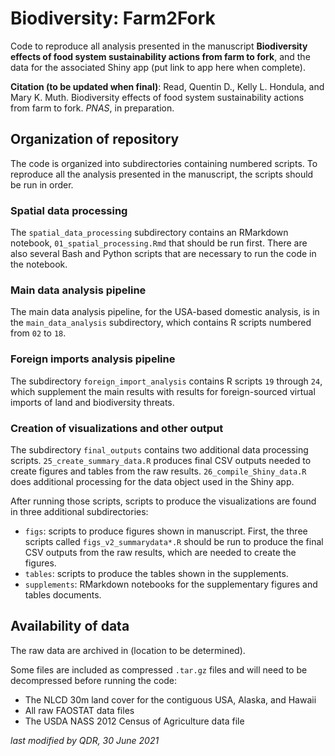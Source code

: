 # Biodiversity: Farm2Fork

Code to reproduce all analysis presented in the manuscript **Biodiversity effects of food system sustainability actions from farm to fork**, and the data for the associated Shiny app (put link to app here when complete).

**Citation (to be updated when final)**: Read, Quentin D., Kelly L. Hondula, and Mary K. Muth. Biodiversity effects of food system sustainability actions from farm to fork. *PNAS*, in preparation.

## Organization of repository

The code is organized into subdirectories containing numbered scripts. To reproduce all the analysis presented in the manuscript, the scripts should be run in order.

### Spatial data processing

The `spatial_data_processing` subdirectory contains an RMarkdown notebook, `01_spatial_processing.Rmd` that should be run first. There are also several Bash and Python scripts that are necessary to run the code in the notebook.

### Main data analysis pipeline

The main data analysis pipeline, for the USA-based domestic analysis, is in the `main_data_analysis` subdirectory, which contains R scripts numbered from `02` to `18`.

### Foreign imports analysis pipeline

The subdirectory `foreign_import_analysis` contains R scripts `19` through `24`, which supplement the main results with results for foreign-sourced virtual imports of land and biodiversity threats.

### Creation of visualizations and other output

The subdirectory `final_outputs` contains two additional data processing scripts. `25_create_summary_data.R` produces final CSV outputs needed to create figures and tables from the raw results. `26_compile_Shiny_data.R` does additional processing for the data object used in the Shiny app.

After running those scripts, scripts to produce the visualizations are found in three additional subdirectories:

- `figs`: scripts to produce figures shown in manuscript. First, the three scripts called `figs_v2_summarydata*.R` should be run to produce the final CSV outputs from the raw results, which are needed to create the figures.
- `tables`: scripts to produce the tables shown in the supplements.
- `supplements`: RMarkdown notebooks for the supplementary figures and tables documents.

## Availability of data

The raw data are archived in (location to be determined).

Some files are included as compressed `.tar.gz` files and will need to be decompressed before running the code:

- The NLCD 30m land cover for the contiguous USA, Alaska, and Hawaii
- All raw FAOSTAT data files
- The USDA NASS 2012 Census of Agriculture data file

*last modified by QDR, 30 June 2021*
